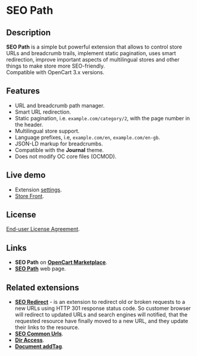 # SEO Path

## Description
**SEO Path** is a simple but powerful extension that allows to control store URLs and breadcrumb trails, implement static pagination, uses smart redirection, improve important aspects of multilingual stores and other things to make store more SEO-friendly.  
Compatible with OpenCart 3.x versions.

## Features
* URL and breadcrumb path manager.
* Smart URL redirection.
* Static pagination, i.e. `example.com/category/2`, with the page number in the header.
* Multilingual store support.
* Language prefixes, i.e, `example.com/en`, `example.com/en-gb`.
* JSON-LD markup for breadcrumbs.
* Compatible with the **Journal** theme.
* Does not modify OC core files (OCMOD).

## Live demo
* Extension [settings](https://demo.ocmod.space/a/admin/index.php?route=extension/module/seo_path).
* [Store Front](https://demo.ocmod.space/a).

## License
[End-user License Agreement](https://raw.githubusercontent.com/ocmod-space/ocmod-seo-path/main/EULA.txt).

## Links
* **SEO Path** on [**OpenCart Marketplace**](https://www.opencart.com/index.php?route=marketplace/extension/info&extension_id=38192).
* [**SEO Path**](https://www.ocmod.space/seo-path) web page.

## Related extensions
* [**SEO Redirect**](https://www.opencart.com/index.php?route=marketplace/extension/info&extension_id=45459) - is an extension to redirect old or broken requests to a new URLs using HTTP 301 response status code. So customer browser will redirect to updated URLs and search engines will notified, that the requested resource have finally moved to a new URL, and they update their links to the resource.
* [**SEO Common Urls**](https://github.com/ocmod-space/ocmod-seo-common-urls).
* [**Dir Access**](https://github.com/ocmod-space/ocmod-ocfix/tree/main/addons/dir-access).
* [**Document addTag**](https://github.com/ocmod-space/ocmod-document-addtag).

